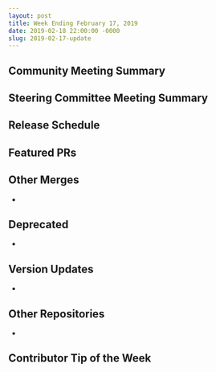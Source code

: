 ```yaml
---
layout: post
title: Week Ending February 17, 2019
date: 2019-02-18 22:00:00 -0000
slug: 2019-02-17-update
---
```


## Community Meeting Summary


## Steering Committee Meeting Summary


## Release Schedule


## Featured PRs


## Other Merges

*

## Deprecated

*

## Version Updates

*

## Other Repositories

*

## Contributor Tip of the Week
